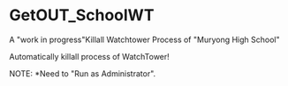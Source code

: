 # GetOUT_SchoolWT

A "work in progress"Killall Watchtower Process of "Muryong High School"

Automatically killall process of WatchTower!

NOTE:
*Need to "Run as Administrator".
